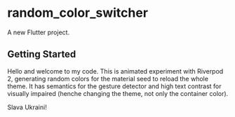 # random_color_switcher

A new Flutter project.

## Getting Started

Hello and welcome to my code. This is animated experiment with Riverpod 2,
generating random colors for the material seed to reload the whole theme.
It has semantics for the gesture detector and high text contrast for
visually impaired (henche changing the theme, not only the container color).

Slava Ukraini!
